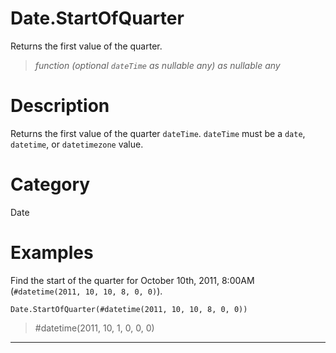 ﻿# Date.StartOfQuarter
Returns the first value of the quarter.
> _function (optional <code>dateTime</code> as nullable any) as nullable any_
# Description 
Returns the first value of the quarter <code>dateTime</code>.
      <code>dateTime</code> must be a <code>date</code>, <code>datetime</code>, or <code>datetimezone</code> value.

# Category 
Date
# Examples 
Find the start of the quarter for October 10th, 2011, 8:00AM (<code>#datetime(2011, 10, 10, 8, 0, 0)</code>).
```
Date.StartOfQuarter(#datetime(2011, 10, 10, 8, 0, 0))
```
> #datetime(2011, 10, 1, 0, 0, 0)
***
